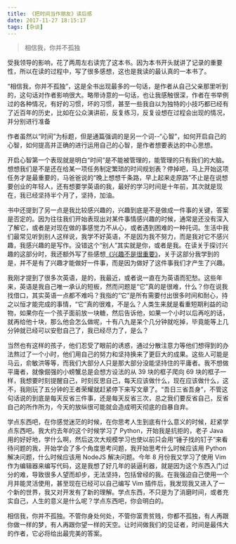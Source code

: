```yaml
---
title: 《把时间当作朋友》读后感
date: 2017-11-27 18:15:17
tags: [杂谈]
---
```


> 相信我，你并不孤独

<!-- more -->

受我领导的影响，花了两周左右读完了这本书。因为本书开头就讲了记录的重要性，所以在读的过程中，写了很多感想，这也是我读的最认真的一本书了。

“相信我，你并不孤独”，这是全书出现最多的一句话，是作者从自己父亲那里听到的，这句话对作者影响很大。略带诗意的一句话，也让我感触很深，作者在书举例过的各种情况，有好的习惯，坏的习惯，甚至一些我自以为独特的小技巧都已经有了近百年的历史，比如在公众演讲前，反复练习，反复设想在过程会出现的情况，并分别进行准备

作者虽然以“时间”为标题，但是通篇强调的是另一个词--“心智”，如何开启自己的心智，如何提高并正确的进行运用自己的心智，是作者想要表达的中心思想。

开启心智第一个表现就是明白“时间”是不能被管理的，能管理的只有我们的大脑。想想我们是不是还在给某一项任务制定繁琐的时间规划表？停掉吧，马上开始这项任务才是最重要的，马爸爸说的“晚上想想千条路，早上起来走原路”不止是在说想要创业的年轻人，还有想要学英语的我，最好的学习时间是十年前，其次就是现在，我已经坚持半个月了，坚持，加油。

书中还提到了另一点是我比较感兴趣的，兴趣到底是不是做成一件事的关键，答案是否定的。因为往往我们开始表现出对某件事情感兴趣的时候，通常是还没有深入了解它，或者是对现在做的事感觉力不从心，或者遇到困难的一种托词。生活中我们最常见听到别人这样说，我学不好英语，不是因为我不努力，而是我对它不感兴趣，我感兴趣的是写作。没错这个“别人”其实就是你，或者是我。在读关于探讨兴趣的这部分时，我还额外写了些感想[《兴趣不是很重要》](/2017/11/22/interest-not-important/)，关于这部分我学到的是，并不是有了兴趣才能做好一件事，而是因为做好了这件事我们才产生了兴趣。

我刚才提到了很多次英语，是的，我最近，或者说一直在为英语而犯愁。这些年来，英语是我自己唯一承认的短板，然而问题是“它”真的是很难，什么？你在说我找借口，其实英语一点都不难吗？我指的“它”是所有需要付出很多时间和耐心，持之以恒才能完成的事情，“它”真的很难，不是么？人类生来就是看重短期利益的动物，如果你在一个孩子面前放一块糖，然后告诉他，如果一个小时以后再吃的话，就再给他十块，那么他会怎么做呢，十有八九是呆个几分钟就吃掉，毕竟能等上几分钟就已经可以安慰自己了，我已经尽力了，是么？

当然也有这样的孩子，他们忍受了眼前的诱惑，通过分散注意力等他们想得到的办法熬过了一个小时，他们用自己的努力和坚持换来了更巨大的成果。这些人可能是马云，俞敏洪等等，而我们大部分人只是那大部分没能坚持住的平庸者。我不想做平庸者，就像倔强的小螃蟹总是会想方设法的从 39 块的框子爬向 69 块的框子一样，我想要时刻提醒自己，时刻反思自己，每天应该做什么，现在应该做什么，这不，我刚玩了五分钟的王者荣耀就赶紧停下来写文章了。“吾日三省吾身”，不管这句话说的到底是每天反省三件事，还是每天反省三次，总之我们要反省自己，反省自己的所作所为，今天的放纵很可能就会造成明天彻底的自暴自弃。

学点东西吧，在你感觉迷茫的时候，在你思考人生到底有什么意义的时候，赶紧学点东西吧。我大约去年的这个时候学习了 Python，开始我是抗拒的，老子 Java 用的好好地，学什么啊，然后这次大规模学习也使以前只会用“锤子找的钉子”来看待问题的我，开始学会了多个角度思考问题，我开始思考什么时候应该用 Python 解决问题，什么时候应该用 NodeJS 解决问题。今年 8 月份我又学习了使用 Vim 作为编辑器来编写代码，这是我想了好几年的装逼利器，就是因为这个东西入门过分的难，导致很多人望而却步，无法坚持，包括曾经的我。在我强迫自己使用一个月并能灵活使用，甚至现在已经可以自己编写 Vim 插件后，我发现我又进入了一个新的世界，我又对开发有了新的理解。学点东西，不只是为了消磨时间，或者充实自己，人生的意义是什么呢？学点东西吧，你会明白的。

相信我，你并不孤独。不管你身处何处，不管你富贵贫贱，你都不孤独，有人再跟你做一样的梦，有人再跟你望一样的天空。让时间做我们的见证者，时间是最伟大的作者，它必将给出最完美的答案。





